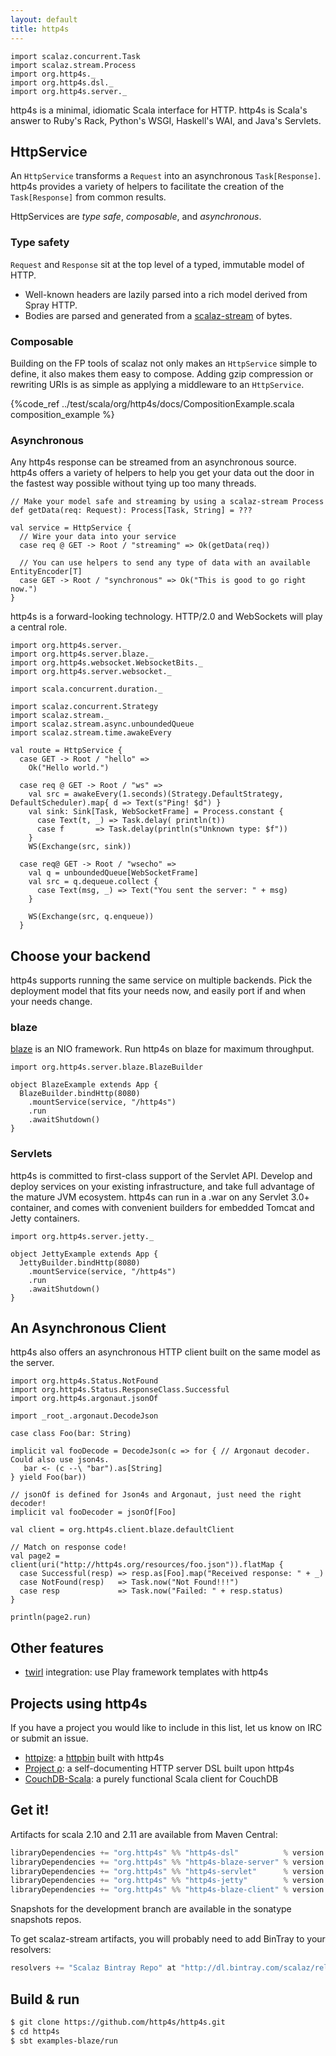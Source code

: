 ```yaml
---
layout: default
title: http4s
---
```


```tut:invisible
import scalaz.concurrent.Task
import scalaz.stream.Process
import org.http4s._
import org.http4s.dsl._
import org.http4s.server._
```

http4s is a minimal, idiomatic Scala interface for HTTP.  http4s is Scala's answer to Ruby's 
Rack, Python's WSGI, Haskell's WAI, and Java's Servlets.

## HttpService ##

An `HttpService` transforms a `Request` into an asynchronous `Task[Response]`. http4s provides a variety
of helpers to facilitate the creation of the `Task[Response]` from common results.

HttpServices are _type safe_, _composable_, and _asynchronous_.

### Type safety

`Request` and `Response` sit at the top level of a typed, immutable model of HTTP.

* Well-known headers are lazily parsed into a rich model derived from Spray HTTP.
* Bodies are parsed and generated from a [scalaz-stream](http://github.com/scalaz/scalaz-stream) of bytes.

### Composable

Building on the FP tools of scalaz not only makes an `HttpService` simple to define,
it also makes them easy to compose.  Adding gzip compression or rewriting URIs is
as simple as applying a middleware to an `HttpService`.

{%code_ref ../test/scala/org/http4s/docs/CompositionExample.scala composition_example %}

### Asynchronous

Any http4s response can be streamed from an asynchronous source. http4s offers a variety
of helpers to help you get your data out the door in the fastest way possible without
tying up too many threads.

```tut:silent
// Make your model safe and streaming by using a scalaz-stream Process
def getData(req: Request): Process[Task, String] = ???

val service = HttpService {
  // Wire your data into your service
  case req @ GET -> Root / "streaming" => Ok(getData(req))

  // You can use helpers to send any type of data with an available EntityEncoder[T]
  case GET -> Root / "synchronous" => Ok("This is good to go right now.")
}
```

http4s is a forward-looking technology.  HTTP/2.0 and WebSockets will play a central role.

```tut:silent
import org.http4s.server._
import org.http4s.server.blaze._
import org.http4s.websocket.WebsocketBits._
import org.http4s.server.websocket._

import scala.concurrent.duration._

import scalaz.concurrent.Strategy
import scalaz.stream._
import scalaz.stream.async.unboundedQueue
import scalaz.stream.time.awakeEvery

val route = HttpService {
  case GET -> Root / "hello" =>
    Ok("Hello world.")

  case req @ GET -> Root / "ws" =>
    val src = awakeEvery(1.seconds)(Strategy.DefaultStrategy, DefaultScheduler).map{ d => Text(s"Ping! $d") }
    val sink: Sink[Task, WebSocketFrame] = Process.constant {
      case Text(t, _) => Task.delay( println(t))
      case f       => Task.delay(println(s"Unknown type: $f"))
    }
    WS(Exchange(src, sink))

  case req@ GET -> Root / "wsecho" =>
    val q = unboundedQueue[WebSocketFrame]
    val src = q.dequeue.collect {
      case Text(msg, _) => Text("You sent the server: " + msg)
    }

    WS(Exchange(src, q.enqueue))
  }
```

## Choose your backend

http4s supports running the same service on multiple backends.  Pick the deployment model that fits your 
needs now, and easily port if and when your needs change.
### blaze

[blaze](http://github.com/http4s/blaze) is an NIO framework.  Run http4s on blaze for maximum throughput.

```tut:silent
import org.http4s.server.blaze.BlazeBuilder

object BlazeExample extends App {
  BlazeBuilder.bindHttp(8080)
    .mountService(service, "/http4s")
    .run
    .awaitShutdown()
}
```

### Servlets

http4s is committed to first-class support of the Servlet API.  Develop and deploy services 
on your existing infrastructure, and take full advantage of the mature JVM ecosystem.
http4s can run in a .war on any Servlet 3.0+ container, and comes with convenient builders
for embedded Tomcat and Jetty containers.

```tut:silent
import org.http4s.server.jetty._

object JettyExample extends App {
  JettyBuilder.bindHttp(8080)
    .mountService(service, "/http4s")
    .run
    .awaitShutdown()
}
```

## An Asynchronous Client ##

http4s also offers an asynchronous HTTP client built on the same model as the server.

```tut:silent
import org.http4s.Status.NotFound
import org.http4s.Status.ResponseClass.Successful
import org.http4s.argonaut.jsonOf

import _root_.argonaut.DecodeJson

case class Foo(bar: String)

implicit val fooDecode = DecodeJson(c => for { // Argonaut decoder. Could also use json4s.
   bar <- (c --\ "bar").as[String]
} yield Foo(bar))

// jsonOf is defined for Json4s and Argonaut, just need the right decoder!
implicit val fooDecoder = jsonOf[Foo]

val client = org.http4s.client.blaze.defaultClient

// Match on response code!
val page2 = client(uri("http://http4s.org/resources/foo.json")).flatMap {
  case Successful(resp) => resp.as[Foo].map("Received response: " + _)
  case NotFound(resp)   => Task.now("Not Found!!!")
  case resp             => Task.now("Failed: " + resp.status)
}

println(page2.run)
```

## Other features ##

* [twirl](https://github.com/playframework/twirl) integration: use Play framework templates with http4s


## Projects using http4s ##

If you have a project you would like to include in this list, let us know on IRC or submit an issue.

* [httpize](http://httpize.herokuapp.com/): a [httpbin](http://httpbin.org/) built with http4s
* [Project ρ](https://github.com/http4s/rho): a self-documenting HTTP server DSL built upon http4s
* [CouchDB-Scala](https://github.com/beloglazov/couchdb-scala): a purely functional Scala client for CouchDB

## Get it! ##

Artifacts for scala 2.10 and 2.11 are available from Maven Central:

```scala
libraryDependencies += "org.http4s" %% "http4s-dsl"          % version  // to use the core dsl
libraryDependencies += "org.http4s" %% "http4s-blaze-server" % version  // to use the blaze backend
libraryDependencies += "org.http4s" %% "http4s-servlet"      % version  // to use the raw servlet backend
libraryDependencies += "org.http4s" %% "http4s-jetty"        % version  // to use the jetty servlet backend
libraryDependencies += "org.http4s" %% "http4s-blaze-client" % version  // to use the blaze client
```

Snapshots for the development branch are available in the sonatype snapshots repos.

To get scalaz-stream artifacts, you will probably need to add BinTray to your resolvers:

```scala
resolvers += "Scalaz Bintray Repo" at "http://dl.bintray.com/scalaz/releases"
```

## Build & run ##

```sh
$ git clone https://github.com/http4s/http4s.git
$ cd http4s
$ sbt examples-blaze/run
```
